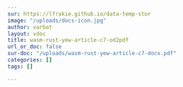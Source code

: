 ```yaml
---
sur: https://lfrakie.github.io/data-temp-stor
image: "/uploads/docs-icon.jpg"
author: varbot
layout: vdoc
title: wasm-rust-yew-article-c7-od2pdf
url_or_doc: false
sur-doc: "/uploads/wasm-rust-yew-article-c7-docx.pdf"
categories: []
tags: []

---
```

